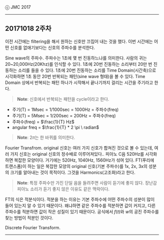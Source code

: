 
ⓒ JMC 2017

---

## 20171018 2주차

이전 시간에는 filtering을 해서 원하는 신호만 끄집어 내는 것을 했다.
이번 시간에는 어떤 신호를 없애기보다는 신호의 주파수를 분석한다.

Sine wave의 주파수.
주파수는 1초에 몇 번 진동하느냐를 의미한다.
사람의 귀는 20~20,000Hz(20Khz)를 인식할 수 있다.
1초에 20번 진동하는 소리부터 20만 번 진동하는 소리를 들을 수 있다.
1초에 20번 진동하는 소리를 Time Domain(시간축)으로 시각화하면 1초 동안 20번 반복되는 패턴(sine wave 형태)을 볼 수 있다.
Time Domain 상에서 반복되는 패턴 하나가 시작해서 끝나기까지 걸리는 시간을 주기라고 한다.

> **Note**: 신호에서 반복되는 패턴을 cycle이라고 한다.

+ 주기(T) = 1Msec = 1/1000sec = 1000Hz = 주파수(freq)
+ 주기(T) = 5Msec = 1/200sec = 200Hz = 주파수(freq)
+ 주파수(freq) = $\frac{1}{T} Hz$
+ angular freq = $\frac{1}{T} * 2 \pi \ radian$

> **Note**: $2 \pi$는 한 바퀴를 의미한다.

Fourier Transfrom.
original 신호는 여러 가지 신호가 합쳐진 것으로 볼 수 있는데, 여러 가지 신호는 original 신호의 정수배로 이루어져있다..
피아노 C음 520Hz를 시각화하면 복잡한 모양이다.
거기에는 520Hz, 1040Hz, 1560Hz가 섞여 있다.
FT(푸리에 트랜스폼)이 하는 일은 복잡한 모양의 original 신호(기본 주파수)를 1x, 2x, 3x의 성분의 크기를 알아내는 것이 목적이다.
그것을 Harmonics(고조화)라고 한다.

> **Note**: 특정 주파수만 가진 단일 음을 들려주면 사람이 듣기에 좋지 않다. 장난감 피아노 소리가 듣기 좋지 않은 이유도 같은 맥락이다.

FT의 식은 적분식이다.
적분을 하는 이유는 기본 주파수에 어떤 주파수의 성분이 많이 들어 있는지 알 수 있기 때문이다.
왜냐하면 같은 주파수를 적분하면 값이 커지고, 다른 주파수를 적분하면 값이 작은 성질이 있기 때문이다.
공식에서 $f(t)$와 $w$의 공진 주파수를 찾는 방법이 적분인 것이다.

Discrete Fourier Transform.





---
